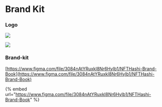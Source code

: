 # Brand Kit

### Logo

![](<../.gitbook/assets/Vertical Red Logo.png>)

![](<../.gitbook/assets/Horizontal Red Logo.png>)

### Brand-kit

[https://www.figma.com/file/3084nAtYRuxkl8Nr6HyIb1/NFTHashi-Brand-Book](https://www.figma.com/file/3084nAtYRuxkl8Nr6HyIb1/NFTHashi-Brand-Book)

{% embed url="https://www.figma.com/file/3084nAtYRuxkl8Nr6HyIb1/NFTHashi-Brand-Book" %}
